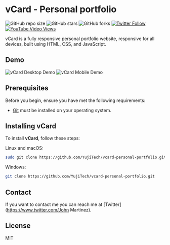 # vCard - Personal portfolio

![GitHub repo size](https://img.shields.io/github/repo-size/YujiTech/vcard-personal-portfolio)
![GitHub stars](https://img.shields.io/github/stars/YujiTech/vcard-personal-portfolio?style=social)
![GitHub forks](https://img.shields.io/github/forks/YujiTech/vcard-personal-portfolio?style=social)
[![Twitter Follow](https://img.shields.io/twitter/follow/YujiTech_?style=social)](https://twitter.com/intent/follow?screen_name=YujiTech_)
[![YouTube Video Views](https://img.shields.io/youtube/views/SoxmIlgf2zM?style=social)](https://youtu.be/SoxmIlgf2zM)

vCard is a fully responsive personal portfolio website, responsive for all devices, built using HTML, CSS, and JavaScript.

## Demo

![vCard Desktop Demo](./website-demo-image/desktop.png "Desktop Demo")
![vCard Mobile Demo](./website-demo-image/mobile.png "Mobile Demo")

## Prerequisites

Before you begin, ensure you have met the following requirements:

* [Git](https://git-scm.com/downloads "Download Git") must be installed on your operating system.

## Installing vCard

To install **vCard**, follow these steps:

Linux and macOS:

```bash
sudo git clone https://github.com/YujiTech/vcard-personal-portfolio.git
```

Windows:

```bash
git clone https://github.com/YujiTech/vcard-personal-portfolio.git
```

## Contact

If you want to contact me you can reach me at [Twitter](https://www.twitter.com/John Martinez).

## License

MIT
